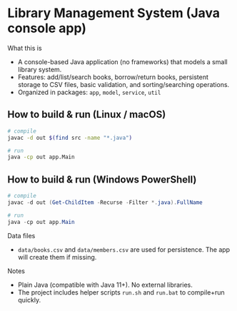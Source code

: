 Library Management System (Java console app)
===========================================

What this is
- A console-based Java application (no frameworks) that models a small library system.
- Features: add/list/search books, borrow/return books, persistent storage to CSV files, basic validation, and sorting/searching operations.
- Organized in packages: `app`, `model`, `service`, `util`

How to build & run (Linux / macOS)
----------------------------------
```bash
# compile
javac -d out $(find src -name "*.java")

# run
java -cp out app.Main
```

How to build & run (Windows PowerShell)
---------------------------------------
```powershell
# compile
javac -d out (Get-ChildItem -Recurse -Filter *.java).FullName

# run
java -cp out app.Main
```

Data files
- `data/books.csv` and `data/members.csv` are used for persistence. The app will create them if missing.

Notes
- Plain Java (compatible with Java 11+). No external libraries.
- The project includes helper scripts `run.sh` and `run.bat` to compile+run quickly.
